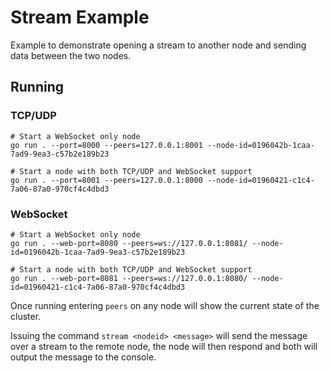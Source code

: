 # Stream Example

Example to demonstrate opening a stream to another node and sending data between the two nodes.

## Running

### TCP/UDP

```shell
# Start a WebSocket only node
go run . --port=8000 --peers=127.0.0.1:8001 --node-id=0196042b-1caa-7ad9-9ea3-c57b2e189b23

# Start a node with both TCP/UDP and WebSocket support
go run . --port=8001 --peers=127.0.0.1:8000 --node-id=01960421-c1c4-7a06-87a0-970cf4c4dbd3
```

### WebSocket

```shell
# Start a WebSocket only node
go run . --web-port=8080 --peers=ws://127.0.0.1:8081/ --node-id=0196042b-1caa-7ad9-9ea3-c57b2e189b23

# Start a node with both TCP/UDP and WebSocket support
go run . --web-port=8081 --peers=ws://127.0.0.1:8080/ --node-id=01960421-c1c4-7a06-87a0-970cf4c4dbd3
```

Once running entering `peers` on any node will show the current state of the cluster.

Issuing the command `stream <nodeid> <message>` will send the message over a stream to the remote node, the node will then respond and both will output the message to the console.
